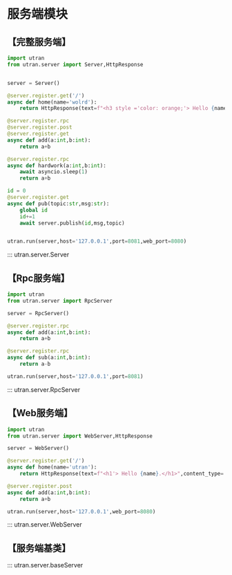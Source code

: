 
# 服务端模块


## 【完整服务端】
```python title='RpcServer使用示例'
import utran
from utran.server import Server,HttpResponse


server = Server()

@server.register.get('/')
async def home(name='wolrd'):
    return HttpResponse(text=f"<h3 style ='color: orange;'> Hello {name}.</h3>",content_type='text/html')

@server.register.rpc
@server.register.post
@server.register.get
async def add(a:int,b:int):
    return a+b

@server.register.rpc
async def hardwork(a:int,b:int):
    await asyncio.sleep(1)
    return a+b

id = 0
@server.register.get
async def pub(topic:str,msg:str):
    global id
    id+=1
    await server.publish(id,msg,topic)


utran.run(server,host='127.0.0.1',port=8081,web_port=8080)

```
::: utran.server.Server






## 【Rpc服务端】
```python title='RpcServer使用示例'
import utran
from utran.server import RpcServer

server = RpcServer()

@server.register.rpc
async def add(a:int,b:int):
    return a+b

@server.register.rpc
async def sub(a:int,b:int):
    return a-b

utran.run(server,host='127.0.0.1',port=8081)

```
::: utran.server.RpcServer





## 【Web服务端】
```python title='WebServer使用示例'
import utran
from utran.server import WebServer,HttpResponse

server = WebServer()

@server.register.get('/')
async def home(name='utran'):
    return HttpResponse(text=f"<h1'> Hello {name}.</h1>",content_type='text/html')

@server.register.post
async def add(a:int,b:int):
    return a+b

utran.run(server,host='127.0.0.1',web_port=8080)
```
::: utran.server.WebServer




## 【服务端基类】
::: utran.server.baseServer